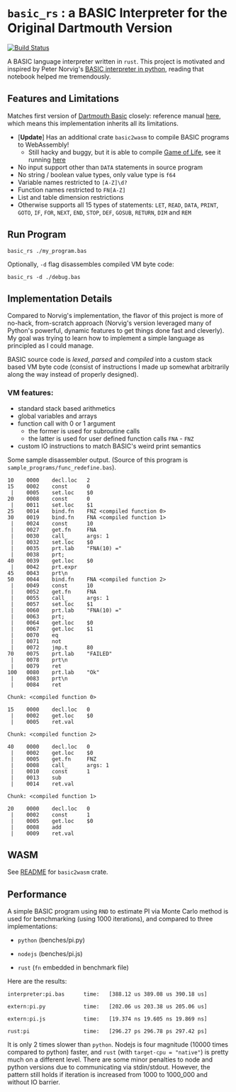 # `basic_rs` : a BASIC Interpreter for the Original Dartmouth Version

[![Build Status](https://travis-ci.org/yiransheng/basic_rs.svg?branch=master)](https://travis-ci.org/yiransheng)


A BASIC language interpreter written in `rust`. This project is motivated and inspired by Peter Norvig's [BASIC interpreter in python](http://nbviewer.jupyter.org/github/norvig/pytudes/blob/master/ipynb/BASIC.ipynb), reading that notebook helped me tremendously.



## Features and Limitations

Matches first version of [Dartmouth Basic](https://en.wikipedia.org/wiki/Dartmouth_BASIC) closely: reference manual [here](http://web.archive.org/web/20120716185629/http://www.bitsavers.org/pdf/dartmouth/BASIC_Oct64.pdf), which means this implementation inherits all its limitations.

* [**Update**] Has an additional crate `basic2wasm` to compile BASIC programs to WebAssembly!
  * Still hacky and buggy, but it is able to compile  [Game of Life](http://nbviewer.jupyter.org/github/norvig/pytudes/blob/master/ipynb/BASIC.ipynb), see it running [here](http://subdued-afternoon.surge.sh/)
* No input support other than `DATA` statements in source program
* No string / boolean value types, only value type is `f64`
* Variable names restricted to `[A-Z]\d?` 
* Function names restricted to `FN[A-Z]`
* List and table dimension restrictions
* Otherwise supports all 15 types of statements: `LET`, `READ`, `DATA`, `PRINT`, `GOTO`, `IF`, `FOR`, `NEXT`, `END`, `STOP`, `DEF`, `GOSUB`, `RETURN`, `DIM` and `REM`



## Run Program

```shell
basic_rs ./my_program.bas 
```

Optionally, `-d` flag disassembles compiled VM byte code:

```
basic_rs -d ./debug.bas
```



## Implementation Details

Compared to Norvig's implementation, the flavor of this project is more of no-hack, from-scratch approach (Norvig's version leveraged many of Python's powerful, dynamic features to get things done fast and cleverly). My goal was trying to learn how to implement a simple language as principled as I could manage.



BASIC source code is _lexed_, _parsed_ and _compiled_ into a custom stack based VM byte code (consist of instructions I made up somewhat arbitrarily along the way instead of properly designed).



### VM features:

* standard stack based arithmetics
* global variables and arrays
* function call with 0 or 1 argument
  * the former is used for subroutine calls
  * the latter is used for user defined function calls `FNA` - `FNZ`
* custom IO instructions to match BASIC's weird print semantics



Some sample disassembler output. (Source of this program is `sample_programs/func_redefine.bas`).

```
10    0000    decl.loc   2
15    0002    const      0
 |    0005    set.loc    $0
20    0008    const      0
 |    0011    set.loc    $1
25    0014    bind.fn    FNZ <compiled function 0>
30    0019    bind.fn    FNA <compiled function 1>
 |    0024    const      10
 |    0027    get.fn     FNA
 |    0030    call_      args: 1
 |    0032    set.loc    $0
 |    0035    prt.lab    "FNA(10) ="
 |    0038    prt;      
40    0039    get.loc    $0
 |    0042    prt.expr  
45    0043    prt\n     
50    0044    bind.fn    FNA <compiled function 2>
 |    0049    const      10
 |    0052    get.fn     FNA
 |    0055    call_      args: 1
 |    0057    set.loc    $1
 |    0060    prt.lab    "FNA(10) ="
 |    0063    prt;      
 |    0064    get.loc    $0
 |    0067    get.loc    $1
 |    0070    eq        
 |    0071    not       
 |    0072    jmp.t      80
70    0075    prt.lab    "FAILED"
 |    0078    prt\n     
 |    0079    ret       
100   0080    prt.lab    "Ok"
 |    0083    prt\n     
 |    0084    ret       

Chunk: <compiled function 0>

15    0000    decl.loc   0
 |    0002    get.loc    $0
 |    0005    ret.val   

Chunk: <compiled function 2>

40    0000    decl.loc   0
 |    0002    get.loc    $0
 |    0005    get.fn     FNZ
 |    0008    call_      args: 1
 |    0010    const      1
 |    0013    sub       
 |    0014    ret.val   

Chunk: <compiled function 1>

20    0000    decl.loc   0
 |    0002    const      1
 |    0005    get.loc    $0
 |    0008    add       
 |    0009    ret.val   
```



## WASM

See [README](./basic2wasm/README.md) for `basic2wasm` crate.



## Performance

A simple BASIC program using `RND` to estimate PI via Monte Carlo method is used for benchmarking (using 1000 iterations), and compared to three implementations:

* `python`  (benches/pi.py)

* `nodejs` (benches/pi.js)

* `rust` (`fn` embedded in benchmark file)


Here are the results:

```
interpreter:pi.bas      time:   [388.12 us 389.08 us 390.18 us]                        

extern:pi.py            time:   [202.06 us 203.38 us 205.06 us]                         

extern:pi.js            time:   [19.374 ns 19.605 ns 19.869 ns]                         

rust:pi                 time:   [296.27 ps 296.78 ps 297.42 ps]
```



It is only 2 times slower than `python`. Nodejs is four magnitude (10000 times compared to python) faster, and `rust` (with `target-cpu = "native"`) is pretty much on a different level. There are some minor penalties to node and python versions due to communicating via stdin/stdout. However, the pattern still holds if iteration is increased from 1000 to 1000_000 and without IO barrier.